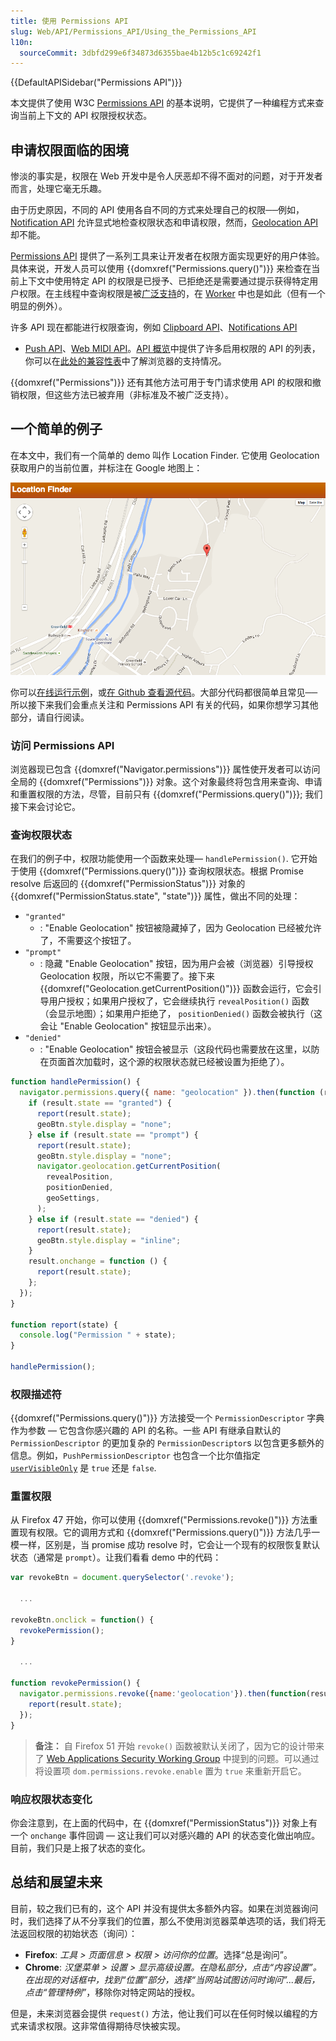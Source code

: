 ```yaml
---
title: 使用 Permissions API
slug: Web/API/Permissions_API/Using_the_Permissions_API
l10n:
  sourceCommit: 3dbfd299e6f34873d6355bae4b12b5c1c69242f1
---
```


{{DefaultAPISidebar("Permissions API")}}

本文提供了使用 W3C [Permissions API](/zh-CN/docs/Web/API/Permissions_API) 的基本说明，它提供了一种编程方式来查询当前上下文的 API 权限授权状态。

## 申请权限面临的困境

惨淡的事实是，权限在 Web 开发中是令人厌恶却不得不面对的问题，对于开发者而言，处理它毫无乐趣。

由于历史原因，不同的 API 使用各自不同的方式来处理自己的权限──例如，[Notification API](/zh-CN/docs/Web/API/Notifications_API) 允许显式地检查权限状态和申请权限，然而，[Geolocation API](/zh-CN/docs/Web/API/Geolocation_API) 却不能。

[Permissions API](/zh-CN/docs/Web/API/Permissions_API) 提供了一系列工具来让开发者在权限方面实现更好的用户体验。具体来说，开发人员可以使用 {{domxref("Permissions.query()")}} 来检查在当前上下文中使用特定 API 的权限是已授予、已拒绝还是需要通过提示获得特定用户权限。在主线程中查询权限是被[广泛支持](/zh-CN/docs/Web/API/Permissions_API#api.navigator.permissions)的，在 [Worker](/zh-CN/docs/Web/API/Permissions_API#api.workernavigator.permissions) 中也是如此（但有一个明显的例外）。

许多 API 现在都能进行权限查询，例如 [Clipboard API](/zh-CN/docs/Web/API/Clipboard_API)、[Notifications API](/zh-CN/docs/Web/API/Notifications_API)

- [Push API](/zh-CN/docs/Web/API/Push_API)、[Web MIDI API](/zh-CN/docs/Web/API/Web_MIDI_API)。[API 概览](/zh-CN/docs/Web/API/Permissions_API#permission-aware_apis)中提供了许多启用权限的 API 的列表，你可以在[此处的兼容性表](/zh-CN/docs/Web/API/Permissions_API#api.permissions)中了解浏览器的支持情况。

{{domxref("Permissions")}} 还有其他方法可用于专门请求使用 API 的权限和撤销权限，但这些方法已被弃用（非标准及不被广泛支持）。

## 一个简单的例子

在本文中，我们有一个简单的 demo 叫作 Location Finder. 它使用 Geolocation 获取用户的当前位置，并标注在 Google 地图上：

![Screenshot showing a map of Greenfield, UK.](location-finder-with-permissions-api.png)

你可以[在线运行示例](https://chrisdavidmills.github.io/location-finder-permissions-api/)，或[在 Github 查看源代码](https://github.com/chrisdavidmills/location-finder-permissions-api/tree/gh-pages)。大部分代码都很简单且常见──所以接下来我们会重点关注和 Permissions API 有关的代码，如果你想学习其他部分，请自行阅读。

### 访问 Permissions API

浏览器现已包含 {{domxref("Navigator.permissions")}} 属性使开发者可以访问全局的 {{domxref("Permissions")}} 对象。这个对象最终将包含用来查询、申请和重置权限的方法，尽管，目前只有 {{domxref("Permissions.query()")}}; 我们接下来会讨论它。

### 查询权限状态

在我们的例子中，权限功能使用一个函数来处理— `handlePermission()`. 它开始于使用 {{domxref("Permissions.query()")}} 查询权限状态。根据 Promise resolve 后返回的 {{domxref("PermissionStatus")}} 对象的 {{domxref("PermissionStatus.state", "state")}} 属性，做出不同的处理：

- `"granted"`
  - : "Enable Geolocation" 按钮被隐藏掉了，因为 Geolocation 已经被允许了，不需要这个按钮了。
- `"prompt"`
  - : 隐藏 "Enable Geolocation" 按钮，因为用户会被（浏览器）引导授权 Geolocation 权限，所以它不需要了。接下来 {{domxref("Geolocation.getCurrentPosition()")}} 函数会运行，它会引导用户授权；如果用户授权了，它会继续执行 `revealPosition()` 函数（会显示地图）；如果用户拒绝了， `positionDenied()` 函数会被执行（这会让 "Enable Geolocation" 按钮显示出来）。
- `"denied"`
  - : "Enable Geolocation" 按钮会被显示（这段代码也需要放在这里，以防在页面首次加载时，这个源的权限状态就已经被设置为拒绝了）。

```js
function handlePermission() {
  navigator.permissions.query({ name: "geolocation" }).then(function (result) {
    if (result.state == "granted") {
      report(result.state);
      geoBtn.style.display = "none";
    } else if (result.state == "prompt") {
      report(result.state);
      geoBtn.style.display = "none";
      navigator.geolocation.getCurrentPosition(
        revealPosition,
        positionDenied,
        geoSettings,
      );
    } else if (result.state == "denied") {
      report(result.state);
      geoBtn.style.display = "inline";
    }
    result.onchange = function () {
      report(result.state);
    };
  });
}

function report(state) {
  console.log("Permission " + state);
}

handlePermission();
```

### 权限描述符

{{domxref("Permissions.query()")}} 方法接受一个 `PermissionDescriptor` 字典作为参数 — 它包含你感兴趣的 API 的名称。一些 API 有继承自默认的 `PermissionDescriptor` 的更加复杂的 `PermissionDescriptor`s 以包含更多额外的信息。例如，`PushPermissionDescriptor` 也包含一个比尔值指定 [`userVisibleOnly`](/zh-CN/docs/Web/API/PushManager/subscribe#Parameters) 是 `true` 还是 `false`.

### 重置权限

从 Firefox 47 开始，你可以使用 {{domxref("Permissions.revoke()")}} 方法重置现有权限。它的调用方式和 {{domxref("Permissions.query()")}} 方法几乎一模一样，区别是，当 promise 成功 resolve 时，它会让一个现有的权限恢复默认状态（通常是 `prompt`）。让我们看看 demo 中的代码：

```js
var revokeBtn = document.querySelector('.revoke');

  ...

revokeBtn.onclick = function() {
  revokePermission();
}

  ...

function revokePermission() {
  navigator.permissions.revoke({name:'geolocation'}).then(function(result) {
    report(result.state);
  });
}
```

> **备注：** 自 Firefox 51 开始 `revoke()` 函数被默认关闭了，因为它的设计带来了 [Web Applications Security Working Group](https://www.w3.org/2011/webappsec/) 中提到的问题。可以通过将设置项 `dom.permissions.revoke.enable` 置为 `true` 来重新开启它。

### 响应权限状态变化

你会注意到，在上面的代码中，在 {{domxref("PermissionStatus")}} 对象上有一个 `onchange` 事件回调 — 这让我们可以对感兴趣的 API 的状态变化做出响应。目前，我们只是上报了状态的变化。

## 总结和展望未来

目前，较之我们已有的，这个 API 并没有提供太多额外内容。如果在浏览器询问时，我们选择了从不分享我们的位置，那么不使用浏览器菜单选项的话，我们将无法返回权限的初始状态（询问）：

- **Firefox**: _工具 > 页面信息 > 权限 > 访问你的位置_。选择“总是询问”。
- **Chrome**: _汉堡菜单 > 设置 > 显示高级设置。在隐私部分，点击“内容设置”。在出现的对话框中，找到“位置”部分，选择“当网站试图访问时询问”...最后，点击“管理特例”_，移除你对特定网站的授权。

但是，未来浏览器会提供 `request()` 方法，他让我们可以在任何时候以编程的方式来请求权限。这非常值得期待尽快被实现。
